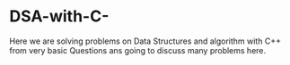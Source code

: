 # DSA-with-C-
Here we are solving problems on Data Structures and algorithm with C++ from very basic Questions ans going to discuss many problems here.
